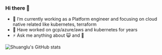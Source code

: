 ### Hi there 👋


- 🔭 I’m currently working as a Platform engineer and focusing on cloud native related like kubernetes, terraform 
- 💬 Have worked on gcp/azure/aws and kubernetes for years
- ⚡ Ask me anything about :smiley_cat: and :dog: 


![Shuanglu's GitHub stats](https://github-readme-stats.vercel.app/api?username=Shuanglu&count_private=true&show_icons=true)
